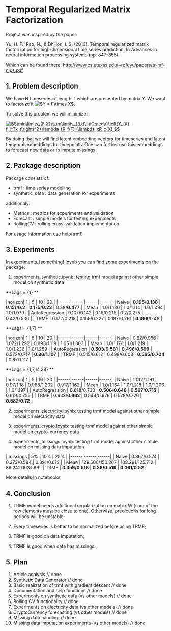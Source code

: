 # Temporal Regularized Matrix Factorization

Project was inspired by the paper:

Yu, H. F., Rao, N., & Dhillon, I. S. (2016). Temporal regularized matrix factorization for high-dimensional time series prediction. In Advances in neural information processing systems (pp. 847-855).

Which can be found there: http://www.cs.utexas.edu/~rofuyu/papers/tr-mf-nips.pdf


## 1. Problem description

We have N timeseries of length T which are presented by matrix Y. We want to factorize it <a href="https://www.codecogs.com/eqnedit.php?latex=$Y&space;=&space;F\times&space;X$" target="_blank"><img src="https://latex.codecogs.com/gif.latex?$Y&space;=&space;F\times&space;X$" title="$Y = F\times X$" /></a>.

To solve this problem we will minimize:

<a href="https://www.codecogs.com/eqnedit.php?latex=$$\min\limits_{F,X}\sum\limits_{(i,t)\in\Omega}\left(Y_{it}-f_i^Tx_t\right)^2&plus;\lambda_fR_f(F)&plus;\lambda_xR_x(X).$$" target="_blank"><img src="https://latex.codecogs.com/gif.latex?$$\min\limits_{F,X}\sum\limits_{(i,t)\in\Omega}\left(Y_{it}-f_i^Tx_t\right)^2&plus;\lambda_fR_f(F)&plus;\lambda_xR_x(X).$$" title="$$\min\limits_{F,X}\sum\limits_{(i,t)\in\Omega}\left(Y_{it}-f_i^Tx_t\right)^2+\lambda_fR_f(F)+\lambda_xR_x(X).$$" /></a>

By doing that we will find latent embedding vectors for timeseries and latent temporal embeddings for timepoints.
One can further use this embeddings to forecast new data or to impute missings.

## 2. Package description
Package consists of:
- trmf : time series modelling
- synthetic_data : data generation for experiments

additionaly:
- Metrics : metrics for experiments and validation
- Forecast : simple models for testing experiments
- RollingCV : rolling cross-validation implementation

For usage information use help(trmf)

## 3. Experiments

In experiments_[something].ipynb you can find some experiments on the package:

1) experiments_synthetic.ipynb: testing trmf model against other simple model on synthetic data

**Lags = {1} **

|horizon| 1 | 5 | 10 | 20 |
|------|------|------|------|
| Naive | **0.105**/**0.138** | **0.151**/**0.2** | **0.175**/**0.23** | 0.38/**0.477** |
| Mean | 1.0/1.136 | 1.0/1.114 | 1.0/1.094 | 1.0/1.079 |
| AutoRegression | 0.107/0.142 | 0.16/0.215 | 0.2/0.275 | 0.42/0.536 |
| TRMF | 0.172/0.218 | 0.155/0.227 | 0.197/0.261 | **0.368**/0.48 |

**Lags = {1,7} **

|horizon| 1 | 5 | 10 | 20 |
|------|------|------|------|
| Naive | 0.82/0.956 | 1.072/1.292 | 0.893/1.119 | 1.051/1.303 |
| Mean | 1.0/1.176 | 1.0/1.219 | 1.0/1.236 | 1.0/1.259 |
| AutoRegression | **0.503**/**0.581** | **0.496**/**0.599** | 0.572/0.717 | **0.86/1.107** |
| TRMF | 0.515/0.612 | 0.498/0.603 | **0.565/0.704** | 0.87/1.117 |

**Lags = {1,7,14,28} **

|horizon| 1 | 5 | 10 | 20 |
|------|------|------|------|
| Naive | 1.012/1.191 | 0.97/1.18 | 0.968/1.202 | 0.917/1.162 |
| Mean | 1.0/1.164 | 1.0/1.218 | 1.0/1.206 | 1.0/1.197 |
| AutoRegression | **0.618**/0.733 | **0.506**/**0.648** | **0.567**/**0.715** | 0.619/0.755 |
| TRMF | 0.633/**0.662** | 0.544/0.676 | 0.578/0.726 | **0.582**/**0.72** |

2) experiments_electricity.ipynb: testing trmf model against other simple model on electricity data


3) experiments_crypto.ipynb: testing trmf model against other simple model on crypto-currency data


4) experiments_missings.ipynb: testing trmf model against other simple model on missing data imputation

| missings | 5% | 10% | 25% |
|------|------|------|
| Naive | 0.367/0.574 | 0.373/0.584 | 0.391/0.613 |
| Mean | 129.506/150.367 | 108.291/125.712 | 89.242/103.586 |
| TRMF | **0.359/0.516** | **0.36/0.519** | **0.361/0.52** |

More details in notebooks.

## 4. Conclusion

1) TRMF model needs additional regularization on matrix W (sum of the row elements must be close to one). Otherwise, predictions for long periods will be unstable;

2) Every timeseries is better to be normalized before using TRMF;

3) TRMF is good on data imputation;

4) TRMF is good when data has missings.

## 5. Plan

1) Article analysis // done
2) Synthetic Data Generator // done
3) Basic realization of trmf with gradient descent // done
4) Documentation and help functions // done
5) Experiments on synthetic data (vs other models) // done
6) Rolling CV functionality // done
7) Experiments on electricity data (vs other models) // done
8) CryptoCurrency forecasting (vs other models) // done
9) Missing data handling // done
10) Missing data imputation experiments (vs other models) // done
